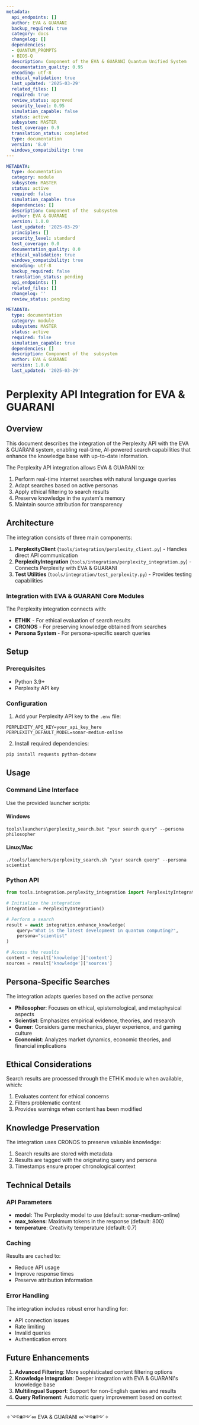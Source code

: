 ```yaml
---
metadata:
  api_endpoints: []
  author: EVA & GUARANI
  backup_required: true
  category: docs
  changelog: []
  dependencies:
  - QUANTUM_PROMPTS
  - BIOS-Q
  description: Component of the EVA & GUARANI Quantum Unified System
  documentation_quality: 0.95
  encoding: utf-8
  ethical_validation: true
  last_updated: '2025-03-29'
  related_files: []
  required: true
  review_status: approved
  security_level: 0.95
  simulation_capable: false
  status: active
  subsystem: MASTER
  test_coverage: 0.9
  translation_status: completed
  type: documentation
  version: '8.0'
  windows_compatibility: true
---
```

```yaml
METADATA:
  type: documentation
  category: module
  subsystem: MASTER
  status: active
  required: false
  simulation_capable: true
  dependencies: []
  description: Component of the  subsystem
  author: EVA & GUARANI
  version: 1.0.0
  last_updated: '2025-03-29'
  principles: []
  security_level: standard
  test_coverage: 0.0
  documentation_quality: 0.0
  ethical_validation: true
  windows_compatibility: true
  encoding: utf-8
  backup_required: false
  translation_status: pending
  api_endpoints: []
  related_files: []
  changelog: ''
  review_status: pending
```

```yaml
METADATA:
  type: documentation
  category: module
  subsystem: MASTER
  status: active
  required: false
  simulation_capable: true
  dependencies: []
  description: Component of the  subsystem
  author: EVA & GUARANI
  version: 1.0.0
  last_updated: '2025-03-29'
```

# Perplexity API Integration for EVA & GUARANI

## Overview

This document describes the integration of the Perplexity API with the EVA & GUARANI system, enabling real-time, AI-powered search capabilities that enhance the knowledge base with up-to-date information.

The Perplexity API integration allows EVA & GUARANI to:

1. Perform real-time internet searches with natural language queries
2. Adapt searches based on active personas
3. Apply ethical filtering to search results
4. Preserve knowledge in the system's memory
5. Maintain source attribution for transparency

## Architecture

The integration consists of three main components:

1. **PerplexityClient** (`tools/integration/perplexity_client.py`) - Handles direct API communication
2. **PerplexityIntegration** (`tools/integration/perplexity_integration.py`) - Connects Perplexity with EVA & GUARANI
3. **Test Utilities** (`tools/integration/test_perplexity.py`) - Provides testing capabilities

### Integration with EVA & GUARANI Core Modules

The Perplexity integration connects with:

- **ETHIK** - For ethical evaluation of search results
- **CRONOS** - For preserving knowledge obtained from searches
- **Persona System** - For persona-specific search queries

## Setup

### Prerequisites

- Python 3.9+
- Perplexity API key

### Configuration

1. Add your Perplexity API key to the `.env` file:

```
PERPLEXITY_API_KEY=your_api_key_here
PERPLEXITY_DEFAULT_MODEL=sonar-medium-online
```

2. Install required dependencies:

```bash
pip install requests python-dotenv
```

## Usage

### Command Line Interface

Use the provided launcher scripts:

#### Windows

```
tools\launchers\perplexity_search.bat "your search query" --persona philosopher
```

#### Linux/Mac

```
./tools/launchers/perplexity_search.sh "your search query" --persona scientist
```

### Python API

```python
from tools.integration.perplexity_integration import PerplexityIntegration

# Initialize the integration
integration = PerplexityIntegration()

# Perform a search
result = await integration.enhance_knowledge(
    query="What is the latest development in quantum computing?",
    persona="scientist"
)

# Access the results
content = result['knowledge']['content']
sources = result['knowledge']['sources']
```

## Persona-Specific Searches

The integration adapts queries based on the active persona:

- **Philosopher**: Focuses on ethical, epistemological, and metaphysical aspects
- **Scientist**: Emphasizes empirical evidence, theories, and research
- **Gamer**: Considers game mechanics, player experience, and gaming culture
- **Economist**: Analyzes market dynamics, economic theories, and financial implications

## Ethical Considerations

Search results are processed through the ETHIK module when available, which:

1. Evaluates content for ethical concerns
2. Filters problematic content
3. Provides warnings when content has been modified

## Knowledge Preservation

The integration uses CRONOS to preserve valuable knowledge:

1. Search results are stored with metadata
2. Results are tagged with the originating query and persona
3. Timestamps ensure proper chronological context

## Technical Details

### API Parameters

- **model**: The Perplexity model to use (default: sonar-medium-online)
- **max_tokens**: Maximum tokens in the response (default: 800)
- **temperature**: Creativity temperature (default: 0.7)

### Caching

Results are cached to:

- Reduce API usage
- Improve response times
- Preserve attribution information

### Error Handling

The integration includes robust error handling for:

- API connection issues
- Rate limiting
- Invalid queries
- Authentication errors

## Future Enhancements

1. **Advanced Filtering**: More sophisticated content filtering options
2. **Knowledge Integration**: Deeper integration with EVA & GUARANI's knowledge base
3. **Multilingual Support**: Support for non-English queries and results
4. **Query Refinement**: Automatic query improvement based on context

---

✧༺❀༻∞ EVA & GUARANI ∞༺❀༻✧
